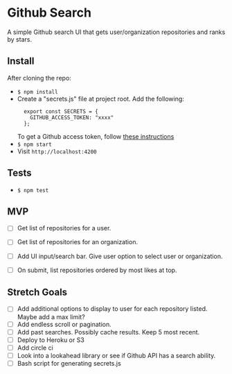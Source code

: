 # Github Search

A simple Github search UI that gets user/organization repositories and ranks by stars.


## Install

After cloning the repo:

- `$ npm install`
- Create a "secrets.js" file at project root. Add the following:
  ```
    export const SECRETS = {
      GITHUB_ACCESS_TOKEN: "xxxx"
    };
  ```
  To get a Github access token, follow [these instructions](https://docs.github.com/en/free-pro-team@latest/github/authenticating-to-github/creating-a-personal-access-token)
- `$ npm start`
- Visit `http://localhost:4200`


## Tests

- `$ npm test`


## MVP

* [ ] Get list of repositories for a user.
* [ ] Get list of repositories for an organization.
* [ ] Add UI input/search bar. Give user option to select user or organization.
* [ ] On submit, list repositories ordered by most likes at top.


## Stretch Goals

* [ ] Add additional options to display to user for each repository listed. Maybe add a max limit?
* [ ] Add endless scroll or pagination.
* [ ] Add past searches. Possibly cache results. Keep 5 most recent.
* [ ] Deploy to Heroku or S3
* [ ] Add circle ci
* [ ] Look into a lookahead library or see if Github API has a search ability.
* [ ] Bash script for generating secrets.js
